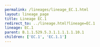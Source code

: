 ```yaml
---
permalink: /lineages/lineage_EC.1.html
layout: lineage_page
title: Lineage EC.1
redirect_to: ../lineage.html?lineage=EC.1
lineage: EC.1
parent: B.1.1.529.5.3.1.1.1.1.1.10.1
children: ['EC.1', 'EC.1.1']
---
```

